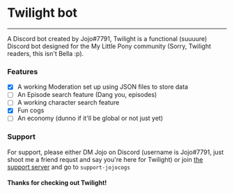 # Twilight bot

---

A Discord bot created by Jojo#7791, Twilight is a functional (suuuure) Discord bot designed for the My Little Pony community (Sorry, Twilight readers, this isn't Bella :p).

### Features
- [x] A working Moderation set up using JSON files to store data
- [ ] An Episode search feature (Dang you, episodes)
- [ ] A working character search feature
- [x] Fun cogs
- [ ] An economy (dunno if it'll be global or not just yet)

### Support

For support, please either DM Jojo on Discord (username is Jojo#7791, just shoot me a friend requst and say you're here for Twilight) or join [the support server](https://discord.gg/JmCFyq7) and go to `support-jojocogs`


#### Thanks for checking out Twilight!